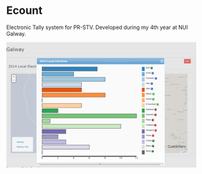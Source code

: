 Ecount
=======

Electronic Tally system for PR-STV.
Developed during my 4th year at NUI Galway.

!["county visualization"](documentation/images/county%20visualization.png "county visualization")
